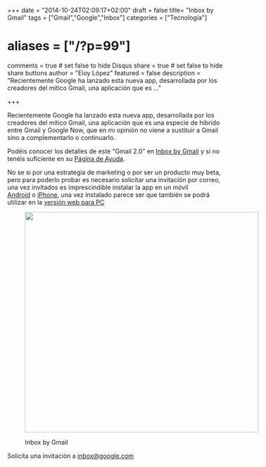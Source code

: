 +++
date = "2014-10-24T02:09:17+02:00"
draft = false
title= "Inbox by Gmail"
tags = ["Gmail","Google","Inbox"]
categories = ["Tecnología"]
# aliases = ["/?p=99"]
comments = true	# set false to hide Disqus
share = true	# set false to hide share buttons
author = "Eloy López"
featured = false
description = "Recientemente Google ha lanzado esta nueva app, desarrollada por los creadores del mítico Gmail, una aplicación que es ..."

+++

Recientemente Google ha lanzado esta nueva app, desarrollada por los creadores del mítico Gmail, una aplicación que es una especie de híbrido entre Gmail y Google Now, que en mi opinión no viene a sustituir a Gmail sino a complementarlo o continuarlo.

Podéis conocer los detalles de este &#8220;Gmail 2.0&#8221; en [Inbox by Gmail][1] y si no tenéis suficiente en su [Página de Ayuda][2].

No se si por una estrategia de marketing o por ser un producto muy beta, pero para poderlo probar es necesario solicitar una invitación por correo, una vez invitados es imprescindible instalar la app en un móvil [Android][3] o [iPhone][4], una vez instalado parece ser que también se podrá utilizar en la [versión web para PC][5]<figure id="attachment_100" style="width: 531px" class="wp-caption aligncenter">

[<img class="wp-image-100 size-full" src="/images/inbox-logo.webp" alt="" width="531" height="501" srcset="/images/inbox-logo-300x283.webp 300w, /images/inbox-logo.webp 531w" sizes="(max-width: 531px) 100vw, 531px" />][6]<figcaption class="wp-caption-text">Inbox by Gmail</figcaption></figure>

Solicita una invitación a <a class="invite-link" href="https://mail.google.com/mail/u/0/#inbox?compose=new" target="_blank" data-href-desktop="https://mail.google.com/mail/u/0/#inbox?compose=new" data-track-action="inbox@google.com">inbox@google.com</a>

 [1]: http://www.google.com/inbox/
 [2]: https://support.google.com/inbox/answer/6067582?p=invite_request&rd=1
 [3]: https://play.google.com/store/apps/details?id=com.google.android.apps.inbox
 [4]: http://www.google.com/inbox/ios
 [5]: https://inbox.google.com/
 [6]: http://deft.work/images/inbox-logo.webp
